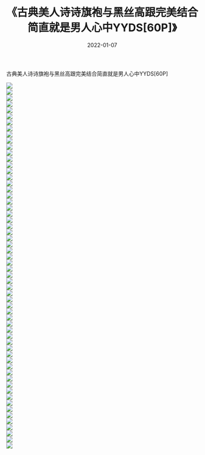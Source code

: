 ﻿---
layout: post
title:  《古典美人诗诗旗袍与黑丝高跟完美结合简直就是男人心中YYDS[60P]》
date:   2022-01-07
img: http://pic.660000.xyz/1:/性感/2022/古典美人诗诗旗袍与黑丝高跟完美结合简直就是男人心中YYDS[60P]/000.jpg
categories: [美女, 清纯, 唯美]
---

古典美人诗诗旗袍与黑丝高跟完美结合简直就是男人心中YYDS[60P]

  ![](http://pic.660000.xyz/1:/性感/2022/古典美人诗诗旗袍与黑丝高跟完美结合简直就是男人心中YYDS[60P]/001.jpg) <br> ![](http://pic.660000.xyz/1:/性感/2022/古典美人诗诗旗袍与黑丝高跟完美结合简直就是男人心中YYDS[60P]/002.jpg) <br> ![](http://pic.660000.xyz/1:/性感/2022/古典美人诗诗旗袍与黑丝高跟完美结合简直就是男人心中YYDS[60P]/003.jpg) <br> ![](http://pic.660000.xyz/1:/性感/2022/古典美人诗诗旗袍与黑丝高跟完美结合简直就是男人心中YYDS[60P]/004.jpg) <br> ![](http://pic.660000.xyz/1:/性感/2022/古典美人诗诗旗袍与黑丝高跟完美结合简直就是男人心中YYDS[60P]/005.jpg) <br> ![](http://pic.660000.xyz/1:/性感/2022/古典美人诗诗旗袍与黑丝高跟完美结合简直就是男人心中YYDS[60P]/006.jpg) <br> ![](http://pic.660000.xyz/1:/性感/2022/古典美人诗诗旗袍与黑丝高跟完美结合简直就是男人心中YYDS[60P]/007.jpg) <br> ![](http://pic.660000.xyz/1:/性感/2022/古典美人诗诗旗袍与黑丝高跟完美结合简直就是男人心中YYDS[60P]/008.jpg) <br> ![](http://pic.660000.xyz/1:/性感/2022/古典美人诗诗旗袍与黑丝高跟完美结合简直就是男人心中YYDS[60P]/009.jpg) <br> ![](http://pic.660000.xyz/1:/性感/2022/古典美人诗诗旗袍与黑丝高跟完美结合简直就是男人心中YYDS[60P]/010.jpg) <br> ![](http://pic.660000.xyz/1:/性感/2022/古典美人诗诗旗袍与黑丝高跟完美结合简直就是男人心中YYDS[60P]/011.jpg) <br> ![](http://pic.660000.xyz/1:/性感/2022/古典美人诗诗旗袍与黑丝高跟完美结合简直就是男人心中YYDS[60P]/012.jpg) <br> ![](http://pic.660000.xyz/1:/性感/2022/古典美人诗诗旗袍与黑丝高跟完美结合简直就是男人心中YYDS[60P]/013.jpg) <br> ![](http://pic.660000.xyz/1:/性感/2022/古典美人诗诗旗袍与黑丝高跟完美结合简直就是男人心中YYDS[60P]/014.jpg) <br> ![](http://pic.660000.xyz/1:/性感/2022/古典美人诗诗旗袍与黑丝高跟完美结合简直就是男人心中YYDS[60P]/015.jpg) <br> ![](http://pic.660000.xyz/1:/性感/2022/古典美人诗诗旗袍与黑丝高跟完美结合简直就是男人心中YYDS[60P]/016.jpg) <br> ![](http://pic.660000.xyz/1:/性感/2022/古典美人诗诗旗袍与黑丝高跟完美结合简直就是男人心中YYDS[60P]/017.jpg) <br> ![](http://pic.660000.xyz/1:/性感/2022/古典美人诗诗旗袍与黑丝高跟完美结合简直就是男人心中YYDS[60P]/018.jpg) <br> ![](http://pic.660000.xyz/1:/性感/2022/古典美人诗诗旗袍与黑丝高跟完美结合简直就是男人心中YYDS[60P]/019.jpg) <br> ![](http://pic.660000.xyz/1:/性感/2022/古典美人诗诗旗袍与黑丝高跟完美结合简直就是男人心中YYDS[60P]/020.jpg) <br> ![](http://pic.660000.xyz/1:/性感/2022/古典美人诗诗旗袍与黑丝高跟完美结合简直就是男人心中YYDS[60P]/021.jpg) <br> ![](http://pic.660000.xyz/1:/性感/2022/古典美人诗诗旗袍与黑丝高跟完美结合简直就是男人心中YYDS[60P]/022.jpg) <br> ![](http://pic.660000.xyz/1:/性感/2022/古典美人诗诗旗袍与黑丝高跟完美结合简直就是男人心中YYDS[60P]/023.jpg) <br> ![](http://pic.660000.xyz/1:/性感/2022/古典美人诗诗旗袍与黑丝高跟完美结合简直就是男人心中YYDS[60P]/024.jpg) <br> ![](http://pic.660000.xyz/1:/性感/2022/古典美人诗诗旗袍与黑丝高跟完美结合简直就是男人心中YYDS[60P]/025.jpg) <br> ![](http://pic.660000.xyz/1:/性感/2022/古典美人诗诗旗袍与黑丝高跟完美结合简直就是男人心中YYDS[60P]/026.jpg) <br> ![](http://pic.660000.xyz/1:/性感/2022/古典美人诗诗旗袍与黑丝高跟完美结合简直就是男人心中YYDS[60P]/027.jpg) <br> ![](http://pic.660000.xyz/1:/性感/2022/古典美人诗诗旗袍与黑丝高跟完美结合简直就是男人心中YYDS[60P]/028.jpg) <br> ![](http://pic.660000.xyz/1:/性感/2022/古典美人诗诗旗袍与黑丝高跟完美结合简直就是男人心中YYDS[60P]/029.jpg) <br> ![](http://pic.660000.xyz/1:/性感/2022/古典美人诗诗旗袍与黑丝高跟完美结合简直就是男人心中YYDS[60P]/030.jpg) <br> ![](http://pic.660000.xyz/1:/性感/2022/古典美人诗诗旗袍与黑丝高跟完美结合简直就是男人心中YYDS[60P]/031.jpg) <br> ![](http://pic.660000.xyz/1:/性感/2022/古典美人诗诗旗袍与黑丝高跟完美结合简直就是男人心中YYDS[60P]/032.jpg) <br> ![](http://pic.660000.xyz/1:/性感/2022/古典美人诗诗旗袍与黑丝高跟完美结合简直就是男人心中YYDS[60P]/033.jpg) <br> ![](http://pic.660000.xyz/1:/性感/2022/古典美人诗诗旗袍与黑丝高跟完美结合简直就是男人心中YYDS[60P]/034.jpg) <br> ![](http://pic.660000.xyz/1:/性感/2022/古典美人诗诗旗袍与黑丝高跟完美结合简直就是男人心中YYDS[60P]/035.jpg) <br> ![](http://pic.660000.xyz/1:/性感/2022/古典美人诗诗旗袍与黑丝高跟完美结合简直就是男人心中YYDS[60P]/036.jpg) <br> ![](http://pic.660000.xyz/1:/性感/2022/古典美人诗诗旗袍与黑丝高跟完美结合简直就是男人心中YYDS[60P]/037.jpg) <br> ![](http://pic.660000.xyz/1:/性感/2022/古典美人诗诗旗袍与黑丝高跟完美结合简直就是男人心中YYDS[60P]/038.jpg) <br> ![](http://pic.660000.xyz/1:/性感/2022/古典美人诗诗旗袍与黑丝高跟完美结合简直就是男人心中YYDS[60P]/039.jpg) <br> ![](http://pic.660000.xyz/1:/性感/2022/古典美人诗诗旗袍与黑丝高跟完美结合简直就是男人心中YYDS[60P]/040.jpg) <br> ![](http://pic.660000.xyz/1:/性感/2022/古典美人诗诗旗袍与黑丝高跟完美结合简直就是男人心中YYDS[60P]/041.jpg) <br> ![](http://pic.660000.xyz/1:/性感/2022/古典美人诗诗旗袍与黑丝高跟完美结合简直就是男人心中YYDS[60P]/042.jpg) <br> ![](http://pic.660000.xyz/1:/性感/2022/古典美人诗诗旗袍与黑丝高跟完美结合简直就是男人心中YYDS[60P]/043.jpg) <br> ![](http://pic.660000.xyz/1:/性感/2022/古典美人诗诗旗袍与黑丝高跟完美结合简直就是男人心中YYDS[60P]/044.jpg) <br> ![](http://pic.660000.xyz/1:/性感/2022/古典美人诗诗旗袍与黑丝高跟完美结合简直就是男人心中YYDS[60P]/045.jpg) <br> ![](http://pic.660000.xyz/1:/性感/2022/古典美人诗诗旗袍与黑丝高跟完美结合简直就是男人心中YYDS[60P]/046.jpg) <br> ![](http://pic.660000.xyz/1:/性感/2022/古典美人诗诗旗袍与黑丝高跟完美结合简直就是男人心中YYDS[60P]/047.jpg) <br> ![](http://pic.660000.xyz/1:/性感/2022/古典美人诗诗旗袍与黑丝高跟完美结合简直就是男人心中YYDS[60P]/048.jpg) <br> ![](http://pic.660000.xyz/1:/性感/2022/古典美人诗诗旗袍与黑丝高跟完美结合简直就是男人心中YYDS[60P]/049.jpg) <br> ![](http://pic.660000.xyz/1:/性感/2022/古典美人诗诗旗袍与黑丝高跟完美结合简直就是男人心中YYDS[60P]/050.jpg) <br> ![](http://pic.660000.xyz/1:/性感/2022/古典美人诗诗旗袍与黑丝高跟完美结合简直就是男人心中YYDS[60P]/051.jpg) <br> ![](http://pic.660000.xyz/1:/性感/2022/古典美人诗诗旗袍与黑丝高跟完美结合简直就是男人心中YYDS[60P]/052.jpg) <br> ![](http://pic.660000.xyz/1:/性感/2022/古典美人诗诗旗袍与黑丝高跟完美结合简直就是男人心中YYDS[60P]/053.jpg) <br> ![](http://pic.660000.xyz/1:/性感/2022/古典美人诗诗旗袍与黑丝高跟完美结合简直就是男人心中YYDS[60P]/054.jpg) <br> ![](http://pic.660000.xyz/1:/性感/2022/古典美人诗诗旗袍与黑丝高跟完美结合简直就是男人心中YYDS[60P]/055.jpg) <br> ![](http://pic.660000.xyz/1:/性感/2022/古典美人诗诗旗袍与黑丝高跟完美结合简直就是男人心中YYDS[60P]/056.jpg) <br> ![](http://pic.660000.xyz/1:/性感/2022/古典美人诗诗旗袍与黑丝高跟完美结合简直就是男人心中YYDS[60P]/057.jpg) <br> ![](http://pic.660000.xyz/1:/性感/2022/古典美人诗诗旗袍与黑丝高跟完美结合简直就是男人心中YYDS[60P]/058.jpg) <br> ![](http://pic.660000.xyz/1:/性感/2022/古典美人诗诗旗袍与黑丝高跟完美结合简直就是男人心中YYDS[60P]/059.jpg) <br> ![](http://pic.660000.xyz/1:/性感/2022/古典美人诗诗旗袍与黑丝高跟完美结合简直就是男人心中YYDS[60P]/060.jpg) <br>